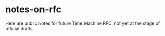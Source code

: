 # notes-on-rfc

Here are public notes for future Time Machine RFC, not yet at the stage of official drafts. 
